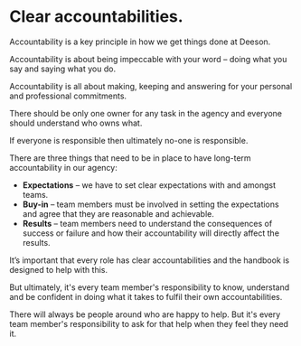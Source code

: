 # Clear accountabilities.

Accountability is a key principle in how we get things done at Deeson.

Accountability is about being impeccable with your word – doing what you say and saying what you do. 

Accountability is all about making, keeping and answering for your personal and professional commitments.

There should be only one owner for any task in the agency and everyone should understand who owns what. 

If everyone is responsible then ultimately no-one is responsible. 

There are three things that need to be in place to have long-term accountability in our agency:

- **Expectations** – we have to set clear expectations with and amongst teams.
- **Buy-in** – team members must be involved in setting the expectations and agree that they are reasonable and achievable.
- **Results** – team members need to understand the consequences of success or failure and how their accountability will directly affect the results.

It’s important that every role has clear accountabilities and the handbook is designed to help with this. 

But ultimately, it's every team member's responsibility to know, understand and be confident in doing what it takes to fulfil their own accountabilities.

There will always be people around who are happy to help. But it's every team member's responsibility to ask for that help when they feel they need it.

